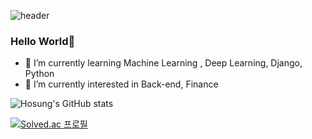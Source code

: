 ![header](https://capsule-render.vercel.app/api?type=waving&color=0:c2e59c,100:64b3f4&height=300&section=header&text=Hosung%20Ahn&fontColor=f7f5f5&fontSize=90)

### Hello World👋

- 🔭 I’m currently learning Machine Learning , Deep Learning, Django, Python
- 🌱 I’m currently interested in Back-end, Finance

![Hosung's GitHub stats](https://github-readme-stats.vercel.app/api?username=Hosung-Ahn&show_icons=true&theme=cobalt)


[![Solved.ac
프로필](http://mazassumnida.wtf/api/v2/generate_badge?boj=an3735297)](https://solved.ac/an3735297)
